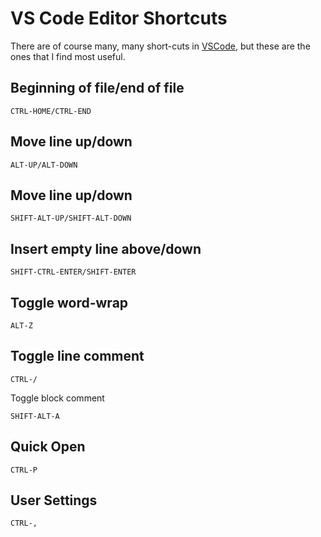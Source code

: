 # VS Code Editor Shortcuts

There are of course many, many short-cuts in [VSCode](https://code.visualstudio.com/), but these are the ones that I find most useful.

## Beginning of file/end of file
```
CTRL-HOME/CTRL-END
```

## Move line up/down
```
ALT-UP/ALT-DOWN
```

## Move line up/down
```
SHIFT-ALT-UP/SHIFT-ALT-DOWN
```

## Insert empty line above/down
```
SHIFT-CTRL-ENTER/SHIFT-ENTER
```

## Toggle word-wrap
```
ALT-Z
```

## Toggle line comment
```
CTRL-/
```

Toggle block comment
```
SHIFT-ALT-A
```

## Quick Open
```
CTRL-P
```

## User Settings
```
CTRL-,
```

